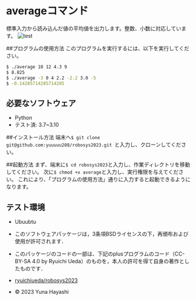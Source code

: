 # averageコマンド

標準入力から読み込んだ値の平均値を出力します。整数、小数に対応しています。
![test](https://github.com/yuuuuu208/robosys2023/actions/workflows/test.yml/badge.svg)

##プログラムの使用方法
このプログラムを実行するには、以下を実行してください。
```bash
$ ./average 10 12 4.3 9
$ 8.825 
$ ./average -3 0 4 2.2 -2.2 3.0 -5
$ -0.14285714285714285
```

## 必要なソフトウェア
* Python
* テスト済: 3.7~3.10

##インストール方法
端末へ```$ git clone git@github.com:yuuuuu208/robosys2023.git ```と入力し、クローンしてください。 

##起動方法
まず、端末に```$ cd robosys2023```と入力し、作業ディレクトリを移動してください。
次に```$ chmod +x average```と入力し、実行権限を与えてください。
これにより、「プログラムの使用方法」通りに入力すると起動できるようになります。

## テスト環境
* Ubuubtu

 * このソフトウェアパッケージは，3条項BSDライセンスの下，再頒布および使用が許可されます．
 * このパッケージのコードの一部は、下記のplusプログラムのコード（CC-BY-SA 4.0 by Ryuichi Ueda）のものを，本人の許可を得て自身の著作としたものです．
 * [ryuichiueda/robosys2023](https://github.com/ryuichiueda/my_slides/tree/master/robosys_2023)
 * © 2023 Yuna Hayashi
